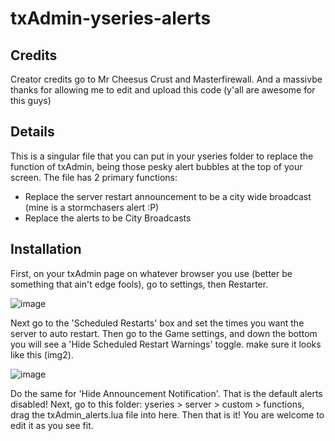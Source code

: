 # txAdmin-yseries-alerts

## Credits
Creator credits go to Mr Cheesus Crust and Masterfirewall. And a massivbe thanks for allowing me to edit and upload this code (y'all are awesome for this guys)

## Details
This is a singular file that you can put in your yseries folder to replace the function of txAdmin, being those pesky alert bubbles at the top of your screen. The file has 2 primary functions:
- Replace the server restart announcement to be a city wide broadcast (mine is a stormchasers alert :P)
- Replace the alerts to be City Broadcasts

## Installation
First, on your txAdmin page on whatever browser you use (better be something that ain't edge fools), go to settings, then Restarter.

![image](https://github.com/user-attachments/assets/52c6c9c8-87b2-430a-8c03-5c98c04609ca)

Next go to the 'Scheduled Restarts' box and set the times you want the server to auto restart. 
Then go to the Game settings, and down the bottom you will see a 'Hide Scheduled Restart Warnings' toggle. make sure it looks like this (img2). 

![image](https://github.com/user-attachments/assets/3be404fa-a35b-4795-bef6-592d39c6fca2)

Do the same for 'Hide Announcement Notification'.
That is the default alerts disabled!
Next, go to this folder: yseries > server > custom > functions, drag the txAdmin_alerts.lua file into here. Then that is it! You are welcome to edit it as you see fit.
